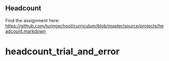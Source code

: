 ## Headcount

Find the assignment here: https://github.com/turingschool/curriculum/blob/master/source/projects/headcount.markdown
# headcount_trial_and_error
